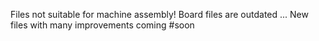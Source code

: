 Files not suitable for machine assembly!
Board files are outdated ... New files with many improvements coming #soon
